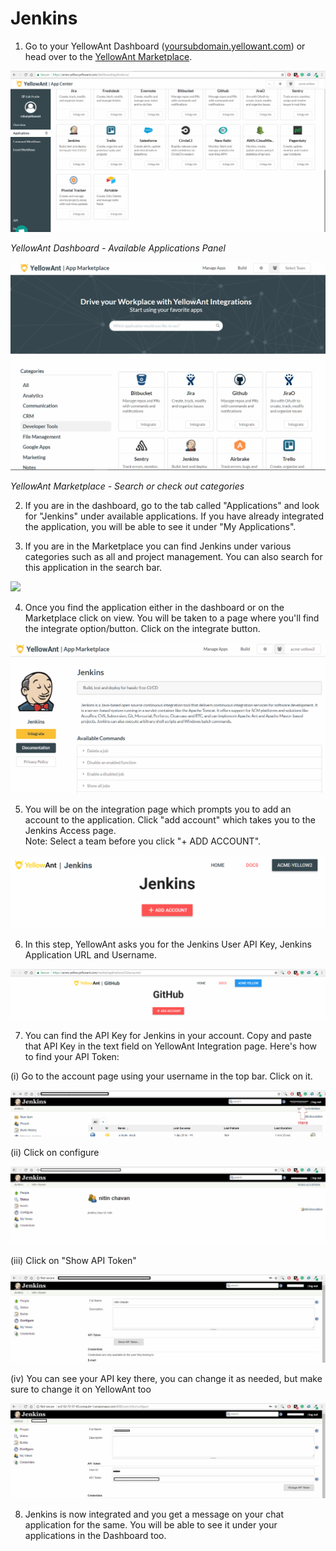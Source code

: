 # Jenkins

1. Go to your YellowAnt Dashboard \([yoursubdomain.yellowant.com](https://github.com/yellowanthq/yellowant-help-center/tree/bdad19066023aa6a8b667a1d6f05b72945b49759/yoursubdomain.yellowant.com)\) or head over to the [YellowAnt Marketplace](https://www.yellowant.com/marketplace). 

![](../../.gitbook/assets/image%20%28252%29.png)

_YellowAnt Dashboard - Available Applications Panel_

![](../../.gitbook/assets/image%20%28267%29.png)

_YellowAnt Marketplace - Search or check out categories_

2. If you are in the dashboard, go to the tab called "Applications" and look for "Jenkins" under available applications. If you have already integrated the application, you will be able to see it under "My Applications".

3. If you are in the Marketplace you can find Jenkins under various categories such as all and project management. You can also search for this application in the search bar.

![](../../.gitbook/assets/jen2.png)

4. Once you find the application either in the dashboard or on the Marketplace click on view. You will be taken to a page where you'll find the integrate option/button. Click on the integrate button.  


![](../../.gitbook/assets/image%20%28201%29.png)

5. You will be on the integration page which prompts you to add an account to the application. Click "add account" which takes you to the Jenkins Access page.  
Note: Select a team before you click "+ ADD ACCOUNT".  


![](../../.gitbook/assets/image%20%2867%29.png)

6. In this step, YellowAnt asks you for the Jenkins User API Key, Jenkins Application URL and Username.  


![](../../.gitbook/assets/image%20%2843%29.png)

7. You can find the API Key for Jenkins in your account. Copy and paste that API Key in the text field on YellowAnt Integration page. Here's how to find your API Token:

\(i\) Go to the account page using your username in the top bar. Click on it.

![](../../.gitbook/assets/image%20%28131%29.png)

\(ii\) Click on configure

![](../../.gitbook/assets/image%20%28164%29.png)

\(iii\) Click on "Show API Token"

![](../../.gitbook/assets/image%20%28284%29.png)

\(iv\) You can see your API key there, you can change it as needed, but make sure to change it on YellowAnt too

![](../../.gitbook/assets/image%20%28175%29.png)

8. Jenkins is now integrated and you get a message on your chat application for the same. You will be able to see it under your applications in the Dashboard too.

